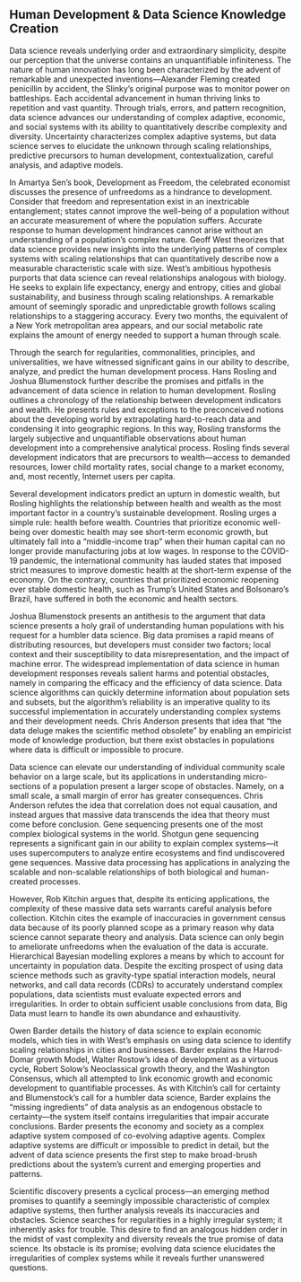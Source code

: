 ## Human Development & Data Science Knowledge Creation

Data science reveals underlying order and extraordinary simplicity, despite our perception that the universe contains an unquantifiable infiniteness. The nature of human innovation has long been characterized by the advent of remarkable and unexpected inventions—Alexander Fleming created penicillin by accident, the Slinky’s original purpose was to monitor power on battleships. Each accidental advancement in human thriving links to repetition and vast quantity. Through trials, errors, and pattern recognition, data science advances our understanding of complex adaptive, economic, and social systems with its ability to quantitatively describe complexity and diversity. Uncertainty characterizes complex adaptive systems, but data science serves to elucidate the unknown through scaling relationships, predictive precursors to human development, contextualization, careful analysis, and adaptive models.

In Amartya Sen’s book, Development as Freedom, the celebrated economist discusses the presence of unfreedoms as a hindrance to development. Consider that freedom and representation exist in an inextricable entanglement; states cannot improve the well-being of a population without an accurate measurement of where the population suffers. Accurate response to human development hindrances cannot arise without an understanding of a population’s complex nature. Geoff West theorizes that data science provides new insights into the underlying patterns of complex systems with scaling relationships that can quantitatively describe now a measurable characteristic scale with size. West’s ambitious hypothesis purports that data science can reveal relationships analogous with biology. He seeks to explain life expectancy, energy and entropy, cities and global sustainability, and business through scaling relationships. A remarkable amount of seemingly sporadic and unpredictable growth follows scaling relationships to a staggering accuracy. Every two months, the equivalent of a New York metropolitan area appears, and our social metabolic rate explains the amount of energy needed to support a human through scale.

Through the search for regularities, commonalities, principles, and universalities, we have witnessed significant gains in our ability to describe, analyze, and predict the human development process. Hans Rosling and Joshua Blumenstock further describe the promises and pitfalls in the advancement of data science in relation to human development. Rosling outlines a chronology of the relationship between development indicators and wealth. He presents rules and exceptions to the preconceived notions about the developing world by extrapolating hard-to-reach data and condensing it into geographic regions. In this way, Rosling transforms the largely subjective and unquantifiable observations about human development into a comprehensive analytical process. Rosling finds several development indicators that are precursors to wealth—access to demanded resources, lower child mortality rates, social change to a market economy, and, most recently, Internet users per capita. 

Several development indicators predict an upturn in domestic wealth, but Rosling highlights the relationship between health and wealth as the most important factor in a country’s sustainable development. Rosling urges a simple rule: health before wealth. Countries that prioritize economic well-being over domestic health may see short-term economic growth, but ultimately fall into a “middle-income trap” when their human capital can no longer provide manufacturing jobs at low wages. In response to the COVID-19 pandemic, the international community has lauded states that imposed strict measures to improve domestic health at the short-term expense of the economy. On the contrary, countries that prioritized economic reopening over stable domestic health, such as Trump’s United States and Bolsonaro’s Brazil, have suffered in both the economic and health sectors. 

Joshua Blumenstock presents an antithesis to the argument that data science presents a holy grail of understanding human populations with his request for a humbler data science. Big data promises a rapid means of distributing resources, but developers must consider two factors; local context and their susceptibility to data misrepresentation, and the impact of machine error. The widespread implementation of data science in human development responses reveals salient harms and potential obstacles, namely in comparing the efficacy and the efficiency of data science. Data science algorithms can quickly determine information about population sets and subsets, but the algorithm’s reliability is an imperative quality to its successful implementation in accurately understanding complex systems and their development needs. Chris Anderson presents that idea that “the data deluge makes the scientific method obsolete” by enabling an empiricist mode of knowledge production, but there exist obstacles in populations where data is difficult or impossible to procure. 

Data science can elevate our understanding of individual community scale behavior on a large scale, but its applications in understanding micro-sections of a population present a larger scope of obstacles. Namely, on a small scale, a small margin of error has greater consequences. Chris Anderson refutes the idea that correlation does not equal causation, and instead argues that massive data transcends the idea that theory must come before conclusion. Gene sequencing presents one of the most complex biological systems in the world. Shotgun gene sequencing represents a significant gain in our ability to explain complex systems—it uses supercomputers to analyze entire ecosystems and find undiscovered gene sequences. Massive data processing has applications in analyzing the scalable and non-scalable relationships of both biological and human-created processes. 

However, Rob Kitchin argues that, despite its enticing applications, the complexity of these massive data sets warrants careful analysis before collection. Kitchin cites the example of inaccuracies in government census data because of its poorly planned scope as a primary reason why data science cannot separate theory and analysis. Data science can only begin to ameliorate unfreedoms when the evaluation of the data is accurate. Hierarchical Bayesian modelling explores a means by which to account for uncertainty in population data. Despite the exciting prospect of using data science methods such as gravity-type spatial interaction models, neural networks, and call data records (CDRs) to accurately understand complex populations, data scientists must evaluate expected errors and irregularities. In order to obtain sufficient usable conclusions from data, Big Data must learn to handle its own abundance and exhaustivity.

Owen Barder details the history of data science to explain economic models, which ties in with West’s emphasis on using data science to identify scaling relationships in cities and businesses. Barder explains the Harrod-Domar growth Model, Walter Rostow’s idea of development as a virtuous cycle, Robert Solow’s Neoclassical growth theory, and the Washington Consensus, which all attempted to link economic growth and economic development to quantifiable processes. As with Kitchin’s call for certainty and Blumenstock’s call for a humbler data science, Barder explains the “missing ingredients” of data analysis as an endogenous obstacle to certainty—the system itself contains irregularities that impair accurate conclusions. Barder presents the economy and society as a complex adaptive system composed of co-evolving adaptive agents. Complex adaptive systems are difficult or impossible to predict in detail, but the advent of data science presents the first step to make broad-brush predictions about the system’s current and emerging properties and patterns. 

Scientific discovery presents a cyclical process—an emerging method promises to quantify a seemingly impossible characteristic of complex adaptive systems, then further analysis reveals its inaccuracies and obstacles. Science searches for regularities in a highly irregular system; it inherently asks for trouble. This desire to find an analogous hidden order in the midst of vast complexity and diversity reveals the true promise of data science. Its obstacle is its promise; evolving data science elucidates the irregularities of complex systems while it reveals further unanswered questions. 
